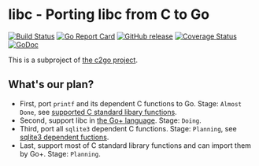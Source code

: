 libc - Porting libc from C to Go
======

[![Build Status](https://github.com/goplus/libc/actions/workflows/go.yml/badge.svg)](https://github.com/goplus/libc/actions/workflows/go.yml)
[![Go Report Card](https://goreportcard.com/badge/github.com/goplus/libc)](https://goreportcard.com/report/github.com/goplus/libc)
[![GitHub release](https://img.shields.io/github/v/tag/goplus/libc.svg?label=release)](https://github.com/goplus/libc/releases)
[![Coverage Status](https://codecov.io/gh/goplus/libc/branch/musl-go/graph/badge.svg)](https://codecov.io/gh/goplus/libc)
[![GoDoc](https://pkg.go.dev/badge/github.com/goplus/libc.svg)](https://pkg.go.dev/mod/github.com/goplus/libc)

This is a subproject of [the c2go project](https://github.com/goplus/c2go).

## What's our plan?

- First, port `printf` and its dependent C functions to Go. Stage: `Almost Done`, see [supported C standard libary functions](https://github.com/goplus/libc/blob/musl-go/c2go.pub).
- Second, support libc in [the Go+ language](https://github.com/goplus/gop). Stage: `Doing`.
- Third, port all `sqlite3` dependent C functions. Stage: `Planning`, see [sqlite3 dependent fuctions](https://github.com/goplus/sqlite/blob/main/c2go_autogen.go).
- Last, support most of C standard library functions and can import them by Go+. Stage: `Planning`.
